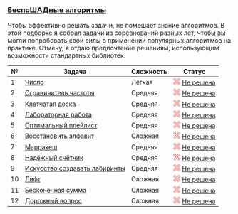 ### [БеспоШАДные алгоритмы](https://coderun.yandex.ru/selections/atolstikov)
Чтобы эффективно решать задачи, не помешает знание алгоритмов. В этой подборке я собрал задачи из соревнований разных лет, чтобы вы могли попробовать свои силы в применении популярных алгоритмов на практике. Отмечу, я отдаю предпочтение решениям, использующим возможности стандартных библиотек.

| №  | Задача                                                                                                | Сложность | Статус                                                                                              |
|----|-------------------------------------------------------------------------------------------------------|-----------|-----------------------------------------------------------------------------------------------------|
| 1  | [Число](https://coderun.yandex.ru/selections/atolstikov/problems/number)                              | Лёгкая    | <img src="../assets/ic_failure.svg" width="16"/> [Не решена](../atolstikov/number.kt)               |
| 2  | [Ограничитель частоты](https://coderun.yandex.ru/selections/atolstikov/problems/frequency-limitation) | Средняя   | <img src="../assets/ic_failure.svg" width="16"/> [Не решена](../atolstikov/frequency-limitation.kt) |
| 3  | [Клетчатая доска](https://coderun.yandex.ru/selections/atolstikov/problems/checkered-board)           | Средняя   | <img src="../assets/ic_failure.svg" width="16"/> [Не решена](../atolstikov/checkered-board.kt)      |
| 4  | [Лабораторная работа](https://coderun.yandex.ru/selections/atolstikov/problems/lab-work)              | Средняя   | <img src="../assets/ic_failure.svg" width="16"/> [Не решена](../atolstikov/lab-work.kt)             |
| 5  | [Оптимальный плейлист](https://coderun.yandex.ru/selections/atolstikov/problems/optimal-playlist)     | Средняя   | <img src="../assets/ic_failure.svg" width="16"/> [Не решена](../atolstikov/optimal-playlist.kt)     |
| 6  | [Восстановить алфавит](https://coderun.yandex.ru/selections/atolstikov/problems/restore-alphabet)     | Сложная   | <img src="../assets/ic_failure.svg" width="16"/> [Не решена](../atolstikov/restore-alphabet.kt)     |
| 7  | [Марракеш](https://coderun.yandex.ru/selections/atolstikov/problems/marrakesh)                        | Средняя   | <img src="../assets/ic_failure.svg" width="16"/> [Не решена](../atolstikov/marrakesh.kt)            |
| 8  | [Надёжный счётчик](https://coderun.yandex.ru/selections/atolstikov/problems/relatable-counter)        | Средняя   | <img src="../assets/ic_failure.svg" width="16"/> [Не решена](../atolstikov/relatable-counter.kt)    |
| 9  | [Искусство создавать лабиринты](https://coderun.yandex.ru/selections/atolstikov/problems/create-maze) | Средняя   | <img src="../assets/ic_failure.svg" width="16"/> [Не решена](../atolstikov/create-maze.kt)          |
| 10 | [Лифт](https://coderun.yandex.ru/selections/atolstikov/problems/elevator)                             | Сложная   | <img src="../assets/ic_failure.svg" width="16"/> [Не решена](../atolstikov/elevator.kt)             |
| 11 | [Бесконечная сумма](https://coderun.yandex.ru/selections/atolstikov/problems/infinity-sum)            | Сложная   | <img src="../assets/ic_failure.svg" width="16"/> [Не решена](../atolstikov/infinity-sum.kt)         |
| 12 | [Дорожный вопрос](https://coderun.yandex.ru/selections/atolstikov/problems/traffic-issue)             | Сложная   | <img src="../assets/ic_failure.svg" width="16"/> [Не решена](../atolstikov/traffic-issue.kt)        |